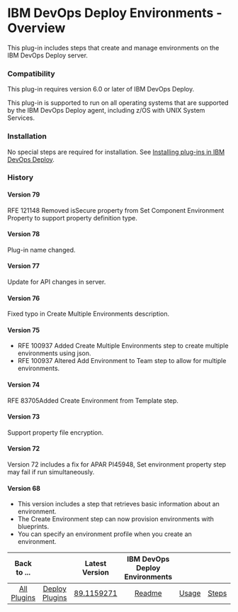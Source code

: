 
# IBM DevOps Deploy Environments - Overview


This plug-in includes steps that create and manage environments on the IBM DevOps Deploy server.

### Compatibility

This plug-in requires version 6.0 or later of IBM DevOps Deploy.

This plug-in is supported to run on all operating systems that are supported by the IBM DevOps Deploy agent, including z/OS with UNIX System Services.

### Installation

No special steps are required for installation. See [Installing plug-ins in IBM DevOps Deploy](https://community.ibm.com/community/user/wasdevops/blogs/laurel-dickson-bull1/2022/06/13/install-plugins "Installing plug-ins in IBM DevOps Deploy").

### History

#### Version 79

RFE 121148 Removed isSecure property from Set Component Environment Property to support property definition type.

#### Version 78

Plug-in name changed.

#### Version 77

Update for API changes in server.

#### Version 76

Fixed typo in Create Multiple Environments description.

#### Version 75

* RFE 100937 Added Create Multiple Environments step to create multiple environments using json.
* RFE 100937 Altered Add Environment to Team step to allow for multiple environments.

#### Version 74

RFE 83705Added Create Environment from Template step.

#### Version 73

Support property file encryption.

#### Version 72

Version 72 includes a fix for APAR PI45948, Set environment property step may fail if run simultaneously.

#### Version 68

* This version includes a step that retrieves basic information about an environment.
* The Create Environment step can now provision environments with blueprints.
* You can specify an environment profile when you create an environment.

|Back to ...||Latest Version|IBM DevOps Deploy Environments ||||
| :---: | :---: | :---: | :---: | :---: | :---: | :---: |
|[All Plugins](../../index.md)|[Deploy Plugins](../README.md)|[89.1159271](https://raw.githubusercontent.com/UrbanCode/IBM-UCD-PLUGINS/main/files/uDeploy-Environment/ucd-uDeploy-Environment-89.1159271.zip)|[Readme](README.md)|[Usage](usage.md)|[Steps](steps.md)|[Downloads](downloads.md)|
